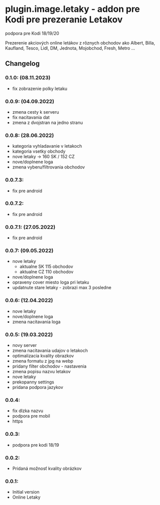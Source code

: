 # plugin.image.letaky - addon pre Kodi pre prezeranie Letakov

podpora pre Kodi 18/19/20

Prezerenie akciových online letákov z rôznych obchodov ako Albert, Billa, Kaufland, Tesco, Lidl, DM, Jednota, Mojobchod, Fresh, Metro ...

## Changelog

### 0.1.0: (08.11.2023)
- fix zobrazenie polky letaku

### 0.0.9: (04.09.2022)
- zmena cesty k serveru
- fix nacitavania dat
- zmena z dvojstran na jedno stranu

### 0.0.8: (28.06.2022)
- kategoria vyhladavanie v letakoch
- kategoria vsetky obchody
- nove letaky -> 160 SK / 152 CZ
- nove/doplnene loga
- zmena vyberu/filtrovania obchodov

### 0.0.7.3:
- fix pre android
### 0.0.7.2:
- fix pre android
### 0.0.7.1: (27.05.2022)
- fix pre android

### 0.0.7: (09.05.2022)
- nove letaky 
   - aktualne SK 115 obchodov
   - aktualne CZ 110 obchodov
- nove/doplnene loga
- opraveny cover miesto loga pri letaku
- updatnute stare letaky - zobrazi max 3 posledne 

### 0.0.6: (12.04.2022)
- nove letaky
- nove/doplnene loga
- zmena nacitavania loga

### 0.0.5: (19.03.2022)
- novy server
- zmena nacitavania udajov o letakoch
- optimalizacia kvality obrazkov
- zmena formatu z jpg na webp
- pridany filter obchodov - nastavenia
- zmena popisu nazvu letakov
- nove letaky
- prekopanny settings 
- pridana podpora jazykov

### 0.0.4:
- fix dlzka nazvu
- podpora pre mobil
- https

### 0.0.3:
- podpora pre kodi 18/19

### 0.0.2:
- Pridaná možnosť kvality obrázkov

### 0.0.1:
- Initial version
- Online Letaky
